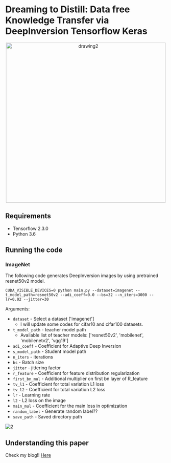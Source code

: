 # Dreaming to Distill: Data free Knowledge Transfer via DeepInversion Tensorflow Keras

<p align="center">
	<img src="./assets/fig1.gif" alt="drawing2" width="500"/>
</p>

## Requirements

- Tensorflow 2.3.0 
- Python 3.6


## Running the code

### ImageNet

The following code generates DeepInversion images by using pretrained resnet50v2 model. 

```shell
CUDA_VISIBLE_DEVICES=0 python main.py --dataset=imagenet --t_model_path=resnet50v2 --adi_coeff=0.0 --bs=32 --n_iters=3000 --lr=0.02 --jitter=30
```

Arguments:

- `dataset` - Select a dataset ['imagenet']
	- I will update some codes for cifar10 and cifar100 datasets.
- `t_model_path` - teacher model path
	- Available list of teacher models: ['resnet50v2', 'mobilenet', 'mobilenetv2', 'vgg19']
- `adi_coeff` - Coefficient for Adaptive Deep Inversion
- `s_model_path` - Student model path
- `n_iters` - iterations
- `bs` - Batch size
- `jitter` - jittering factor
- `r_feature` - Coefficient for feature distribution regularization
- `first_bn_mul` - Additional multiplier on first bn layer of R_feature
- `tv_l1` - Coefficient for total variation L1 loss
- `tv_l2` - Coefficient for total variation L2 loss
- `lr` - Learning rate
- `l2` - L2 loss on the image
- `main_mul` - Coefficient for the main loss in optimization
- `random_label` - Generate random label??
- `save_path` - Saved directory path



![2](./assets/fig2.png)


## Understanding this paper

Check my blog!!
[Here](https://da2so.github.io/2020-08-18-Dreaming_to_Distill_Data-free_Knowledge_Transfer_via_DeepInversion/)